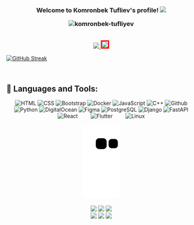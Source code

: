 
<h3 align="center">
  Welcome to Komronbek Tufliev's profile!
  <img src="https://media.giphy.com/media/hvRJCLFzcasrR4ia7z/giphy.gif" width="28">
  <p align="center"> <img src="https://komarev.com/ghpvc/?username=komronbek-tufliyev&label=Profile%20views&color=0e75b6&style=flat" alt="komronbek-tufliyev" /> </p>

</h3>
<br>
<div align="center">
  <a href="https://github.com/komronbek-tufliyev">
  <img height="180em" src="https://github-readme-stats-git-masterrstaa-rickstaa.vercel.app/api?username=komronbek-tufliyev&show_icons=true&theme=dark&include_all_commits=true&count_private=true"/>
  <img height="180em" style="border:3px solid red;"src="https://github-readme-stats-git-masterrstaa-rickstaa.vercel.app/api/top-langs/?username=komronbek-tufliyev&layout=compact&langs_count=7&theme=dark"/>
</div>

 
   [![GitHub Streak](https://github-readme-streak-stats.herokuapp.com?user=komronbek-tufliyev&theme=tokyonight_duo&hide_border=true)](https://github.com/komronbek-tufliyev/)
 
<br>
  
## 🤹 Languages and Tools:
<div style="display: inline_block" align="center">
  <img alt="HTML" height="30" width="40" src="https://cdn.jsdelivr.net/gh/devicons/devicon/icons/html5/html5-original.svg">
  
  <img alt="CSS" height="30" width="40" src="https://cdn.jsdelivr.net/gh/devicons/devicon/icons/css3/css3-original.svg">
  
  <img alt="Bootstrap" height="30" width="40" src="https://cdn.jsdelivr.net/gh/devicons/devicon/icons/bootstrap/bootstrap-original.svg">
  
  <img alt="Docker" height="30" width="40" src="https://cdn.jsdelivr.net/gh/devicons/devicon/icons/docker/docker-original.svg" />
  
  <img alt="JavaScript" height="30" width="40" src="https://cdn.jsdelivr.net/gh/devicons/devicon/icons/javascript/javascript-original.svg">
  
  <img alt="C++" height="30" width="40" src="https://cdn.jsdelivr.net/gh/devicons/devicon/icons/cplusplus/cplusplus-original.svg" />
  
  <img alt="Github" height="30" width="40" src="https://cdn.jsdelivr.net/gh/devicons/devicon/icons/github/github-original.svg">
  
  <img alt="Python" height="30" width="40" src="https://cdn.jsdelivr.net/gh/devicons/devicon/icons/python/python-original.svg">
  
  <img alt="DigitalOcean"  height="30" width="40" src="https://cdn.jsdelivr.net/gh/devicons/devicon/icons/digitalocean/digitalocean-original.svg" />
  
  <img alt="Figma" height="30" width="40" src="https://cdn.jsdelivr.net/gh/devicons/devicon/icons/figma/figma-original.svg" /> 
  
  <img alt="PostgreSQL" height="30" width="40" src="https://cdn.jsdelivr.net/gh/devicons/devicon/icons/postgresql/postgresql-original-wordmark.svg" />        
  
  <img alt="Django" height="30" width="40" src="https://cdn.jsdelivr.net/gh/devicons/devicon/icons/django/django-plain-wordmark.svg">         
  
  <img alt="FastAPI" height="30" width="40" src="https://cdn.jsdelivr.net/gh/devicons/devicon/icons/fastapi/fastapi-original-wordmark.svg" />        
  
  <img alt="React" height="30" width="40" style="margin-right: 30px;" src="https://cdn.jsdelivr.net/gh/devicons/devicon/icons/react/react-original.svg">
  
  <img alt="Flutter" height="30" width="50" style="margin-right: 30px;" src="https://img.shields.io/badge/Flutter-%2302569B.svg?style=for-the-badge&logo=Flutter&logoColor=white">
  
  <img alt="Linux" height="30" width="40" src="https://cdn.jsdelivr.net/gh/devicons/devicon/icons/linux/linux-original.svg" />
          
</div>

<br>
  
<div align="center">
  <img src="https://raw.githubusercontent.com/komronbek-tufliyev/komronbek-tufliyev/output/github-contribution-grid-snake.svg" />
</div>

<br>  

<div align="center"> 
  <a href="https://www.youtube.com/channel/UCuqyDwL24mdZ0gqy6jXKL8g" target="_blank"><img src="https://img.shields.io/badge/YouTube-FF0000?style=for-the-badge&logo=youtube&logoColor=white" target="_blank"></a>
  <a href="https://t.me/archer_dev" target="_blank"><img src="https://img.shields.io/badge/-TELEGRAM-%230077B5?style=for-the-badge&logo=telegram&logoColor=white"></a>
  <a href = "mailto:tufliyev@tuit.uz"><img src="https://img.shields.io/badge/-Gmail-%23333?style=for-the-badge&logo=gmail&logoColor=white" target="_blank">
  <br>  
  <a href="https://www.linkedin.com/in/komronbek/" target="_blank"><img src="https://img.shields.io/badge/-LinkedIn-%230077B5?style=for-the-badge&logo=linkedin&logoColor=white" target="_blank"></a> 
      <a href = "https://leetcode.com/komronbek773/"><img src="https://img.shields.io/badge/-LeetCode-%23000?style=for-the-badge&logo=LeetCode&logoColor=white" target="_blank"></a>
  <a href = "https://www.codewars.com/users/komronbek773"><img src="https://img.shields.io/badge/-CODEWARS-%23333?style=for-the-badge&logo=codewars&logoColor=white" target="_blank"></a>

</div>
